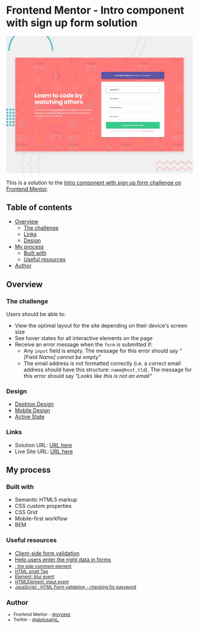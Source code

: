 # Frontend Mentor - Intro component with sign up form solution

![](./design/desktop-preview.jpg)

This is a solution to the [Intro component with sign up form challenge on Frontend Mentor](https://www.frontendmentor.io/challenges/intro-component-with-signup-form-5cf91bd49edda32581d28fd1). 

## Table of contents

- [Overview](#overview)
  - [The challenge](#the-challenge)
  - [Links](#links)
  - [Design](#design)
- [My process](#my-process)
  - [Built with](#built-with)
  - [Useful resources](#useful-resources)
- [Author](#author)

## Overview

### The challenge

Users should be able to:

- View the optimal layout for the site depending on their device's screen size
- See hover states for all interactive elements on the page
- Receive an error message when the `form` is submitted if:
  - Any `input` field is empty. The message for this error should say *"[Field Name] cannot be empty"*
  - The email address is not formatted correctly (i.e. a correct email address should have this structure: `name@host.tld`). The message for this error should say *"Looks like this is not an email"*

### Design

- [Desktop Design](./design/desktop-design.jpg)
- [Mobile Design](./design/mobile-design.jpg)
- [Active State](./design/active-states.jpg)

### Links

- Solution URL: [URL here](https://www.frontendmentor.io/solutions/intro-component-with-signup-form-bem-purecss-js-I_EiitASCD)
- Live Site URL: [URL here](https://intro-component-with-sign-up-form-fmc.netlify.app/)

## My process

### Built with

- Semantic HTML5 markup
- CSS custom properties
- CSS Grid
- Mobile-first workflow
- BEM

### Useful resources

- [Client-side form validation](https://developer.mozilla.org/en-US/docs/Learn/Forms/Form_validation#validating_forms_using_javascript)
- [Help users enter the right data in forms](https://web.dev/learn/forms/validation/)
- [<small>: the side comment element](https://developer.mozilla.org/en-US/docs/Web/HTML/Element/small)
- [HTML small Tag](https://www.geeksforgeeks.org/html-small-tag/)
- [Element: blur event](https://developer.mozilla.org/en-US/docs/Web/API/Element/blur_event)
- [HTMLElement: input event](https://developer.mozilla.org/en-US/docs/Web/API/HTMLElement/input_event)
- [JavaScript : HTML Form validation - checking for password](https://www.w3resource.com/javascript/form/password-validation.php)

## Author

- Frontend Mentor - [@xyzeez](https://www.frontendmentor.io/profile/xyzeez)
- Twitter - [@abdusamii_](https://twitter.com/abdusamii_)
